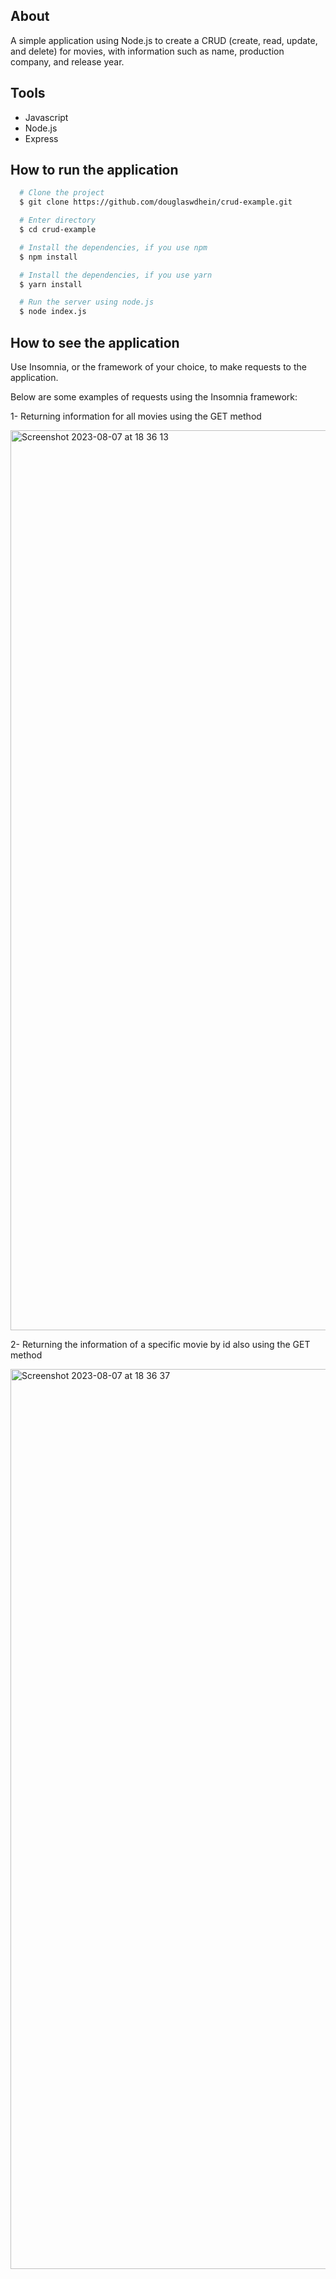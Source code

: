 ## About
A simple application using Node.js to create a CRUD (create, read, update, and delete) for movies, with information such as name, production company, and release year.

## Tools
 - Javascript
 - Node.js
 - Express

## How to run the application

```bash
  # Clone the project
  $ git clone https://github.com/douglaswdhein/crud-example.git
```

```bash
  # Enter directory
  $ cd crud-example
```

```bash
  # Install the dependencies, if you use npm
  $ npm install
```

```bash
  # Install the dependencies, if you use yarn
  $ yarn install
```

```bash
  # Run the server using node.js
  $ node index.js
```

## How to see the application

Use Insomnia, or the framework of your choice, to make requests to the application. 

Below are some examples of requests using the Insomnia framework:

1- Returning information for all movies using the GET method

<img width="1440" alt="Screenshot 2023-08-07 at 18 36 13" src="https://github.com/douglaswdhein/crud-example/assets/111468837/bf3b393d-8215-4da0-98e9-1083f1c3540e">


2- Returning the information of a specific movie by id also using the GET method

<img width="1440" alt="Screenshot 2023-08-07 at 18 36 37" src="https://github.com/douglaswdhein/crud-example/assets/111468837/eba11e1c-041f-4cb3-85b4-27818469a826">




